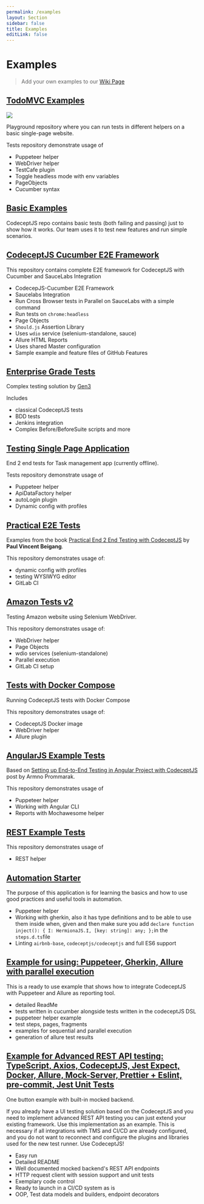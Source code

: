 ```yaml
---
permalink: /examples
layout: Section
sidebar: false
title: Examples
editLink: false
---
```


# Examples
> Add your own examples to our [Wiki Page](https://github.com/codeceptjs/CodeceptJS/wiki/Examples)
## [TodoMVC Examples](https://github.com/codecept-js/examples)

![](https://github.com/codecept-js/examples/raw/master/todo.png)

Playground repository where you can run tests in different helpers on a basic single-page website.

Tests repository demonstrate usage of

* Puppeteer helper
* WebDriver helper
* TestCafe plugin
* Toggle headless mode with env variables
* PageObjects
* Cucumber syntax

## [Basic Examples](https://github.com/Codeception/CodeceptJS/tree/master/examples)

CodeceptJS repo contains basic tests (both failing and passing) just to show how it works.
Our team uses it to test new features and run simple scenarios.


## [CodeceptJS Cucumber E2E Framework](https://github.com/gkushang/codeceptjs-e2e)

This repository contains complete E2E framework for CodeceptJS with Cucumber and SauceLabs Integration

* CodecepJS-Cucumber E2E Framework
* Saucelabs Integration
* Run Cross Browser tests in Parallel on SauceLabs with a simple command
* Run tests on `chrome:headless`
* Page Objects
* `Should.js` Assertion Library
* Uses `wdio` service (selenium-standalone, sauce)
* Allure HTML Reports
* Uses shared Master configuration
* Sample example and feature files of GitHub Features

## [Enterprise Grade Tests](https://github.com/uc-cdis/gen3-qa)

Complex testing solution by [Gen3](https://github.com/uc-cdis/gen3-qa) 

Includes 

* classical CodeceptJS tests
* BDD tests
* Jenkins integration
* Complex Before/BeforeSuite scripts and more

## [Testing Single Page Application](https://github.com/bugiratracker/codeceptjs-demo)

End 2 end tests for Task management app (currently offline).

Tests repository demonstrate usage of

* Puppeteer helper
* ApiDataFactory helper
* autoLogin plugin
* Dynamic config with profiles

## [Practical E2E Tests](https://gitlab.com/paulvincent/codeceptjs-e2e-testing)

Examples from the book [Practical End 2 End Testing with CodeceptJS](https://leanpub.com/codeceptjs/) by **Paul Vincent Beigang**. 

This repository demonstrates usage of:

* dynamic config with profiles
* testing WYSIWYG editor
* GitLab CI

## [Amazon Tests v2](https://gitlab.com/thanhnguyendh/codeceptjs-wdio-services)

Testing Amazon website using Selenium WebDriver.

This repository demonstrates usage of:

* WebDriver helper
* Page Objects
* wdio services (selenium-standalone)
* Parallel execution
* GitLab CI setup

## [Tests with Docker Compose](https://github.com/mathesouza/codeceptjs-docker-compose)

Running CodeceptJS tests with Docker Compose

This repository demonstrates usage of:

* CodeceptJS Docker image 
* WebDriver helper
* Allure plugin


## [AngularJS Example Tests](https://github.com/armno/angular-e2e-codeceptjs-example)

Based on [Setting up End-to-End Testing in Angular Project with CodeceptJS](https://medium.com/@armno/setting-up-end-to-end-testing-in-angular-project-with-codeceptjs-ac1784de3420) post by Armno Prommarak.

This repository demonstrates usage of

* Puppeteer helper
* Working with Angular CLI
* Reports with Mochawesome helper

## [REST Example Tests](https://github.com/PeterNgTr/codeceptjs-rest-demo)

This repository demonstrates usage of

* REST helper

## [Automation Starter](https://github.com/sjorrillo/automation-starter)

The purpose of this application is for learning the basics and how to use good practices and useful tools in automation.

* Puppeteer helper
* Working with gherkin, also it has type definitions and to be able to use them inside when, given and then make sure you add `declare function inject(): { I: HermionaJS.I, [key: string]: any; };`in the `steps.d.ts`file 
* Linting `airbnb-base`, `codeceptjs/codeceptjs` and full ES6 support

## [Example for using: Puppeteer, Gherkin, Allure with parallel execution](https://github.com/SchnuckySchuster/codeceptJSExample)

This is a ready to use example that shows how to integrate CodeceptJS with Puppeteer and Allure as reporting tool.

* detailed ReadMe
* tests written in cucumber alongside tests written in the codeceptJS DSL
* puppeteer helper example
* test steps, pages, fragments
* examples for sequential and parallel execution
* generation of allure test results  

## [Example for Advanced REST API testing: TypeScript, Axios, CodeceptJS, Jest Expect, Docker, Allure, Mock-Server, Prettier + Eslint, pre-commit, Jest Unit Tests ](https://github.com/EgorBodnar/rest-axios-codeceptjs-allure-docker-test-example)
One button example with built-in mocked backend. 

If you already have a UI testing solution based on the CodeceptJS and you need to implement advanced REST API testing you can just extend your existing framework. Use this implementation as an example.
This is necessary if all integrations with TMS and CI/CD are already configured, and you do not want to reconnect and configure the plugins and libraries used for the new test runner. Use CodeceptJS!

* Easy run
* Detailed README
* Well documented mocked backend's REST API endpoints
* HTTP request client with session support and unit tests
* Exemplary code control
* Ready to launch in a CI/CD system as is
* OOP, Test data models and builders, endpoint decorators
